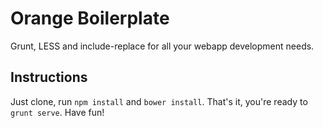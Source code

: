 Orange Boilerplate
==================

Grunt, LESS and include-replace for all your webapp development needs.

Instructions
------------

Just clone, run `npm install` and `bower install`. That's it, you're ready to `grunt serve`. Have fun!